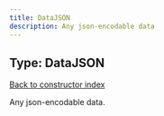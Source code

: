 ```yaml
---
title: DataJSON
description: Any json-encodable data
---
```

## Type: DataJSON
[Back to constructor index](index.md)

Any json-encodable data.